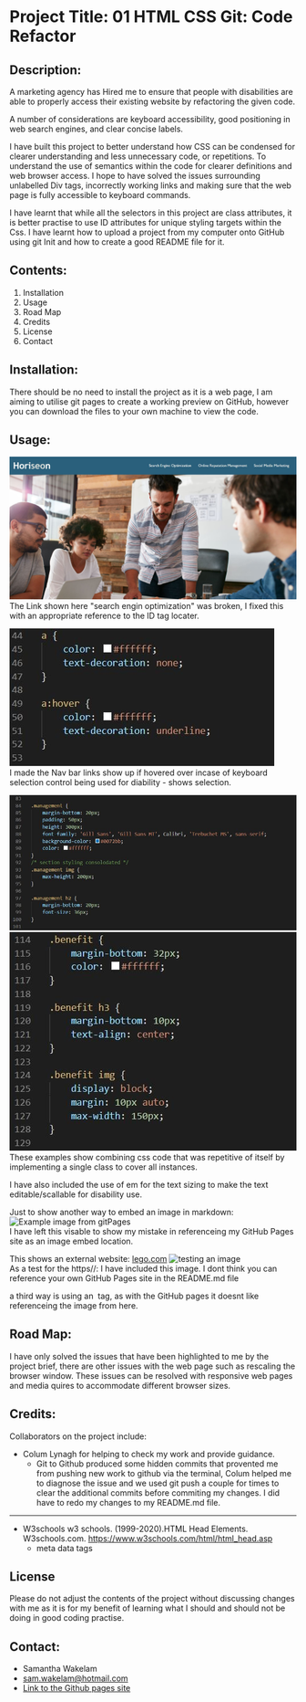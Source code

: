 # Project Title: 01 HTML CSS Git: Code Refactor

## Description: 
A marketing agency has Hired me to ensure that people with disabilities are able to properly access their existing website by refactoring the given code. 

A number of considerations are keyboard accessibility, good positioning in web search engines, and clear concise labels. 

I have built this project to better understand how CSS can be condensed for clearer understanding and less unnecessary code, or repetitions. 
To understand the use of semantics within the code for clearer definitions and web browser access. 
I hope to have solved the issues surrounding unlabelled Div tags, incorrectly working links and making sure that the web page is fully accessible to keyboard commands. 

I have learnt that while all the selectors in this project are class attributes, it is better practise to use ID attributes for unique styling targets within the Css. 
I have learnt how to upload a project from my computer onto GitHub using git Init and how to create a good README file for it. 

## Contents: 
1. Installation 
2. Usage
3. Road Map
4. Credits
5. License
6. Contact 

## Installation: 
There should be no need to install the project as it is a web page, I am aiming to utilise git pages to create a working preview on GitHub, however you can download the files to your own machine to view the code. 

## Usage:
![Heading and logo image](assets/Screenshots/headerAndImage-min.jpg)   
The Link shown here "search engin optimization" was broken, I fixed this with an appropriate reference to the ID tag locater. 

![Example of css code showing a:hover](assets/Screenshots/aHover-min.JPG)  
I made the Nav bar links show up if hovered over incase of keyboard selection control being used for diability - shows selection. 

![Example of .managemnet class](assets/Screenshots/managementClass-min.JPG)  
![Example of .benifit class](assets/Screenshots/benifitClass-min.JPG)
These examples show combining css code that was repetitive of itself by implementing a single class to cover all instances.   
  
I have also included the use of em for the text sizing to make the text editable/scallable for disability use.   
  
Just to show another way to embed an image in markdown:  
![Example image from gitPages](https://samwakelam.github.io/01-HTML-CSS-Git-Code-Refactor/assets/images/search-engine-optimization.jpg)   
I have left this visable to show my mistake in referenceing my GitHub Pages site as an image embed location. 

This shows an external website: [lego.com](https://www.lego.com/cdn/cs/set/assets/blt7834a19a4ff6568c/75290-202009-Hero-Standard-Large-2.jpg?fit=crop&format=webp&quality=80&width=1600&height=500&dpr=1.5)
![testing an image](https://www.lego.com/cdn/cs/set/assets/blt7834a19a4ff6568c/75290-202009-Hero-Standard-Large-2.jpg?fit=crop&format=webp&quality=80&width=1600&height=500&dpr=1.5)   
As a test for the https//: I have included this image. I dont think you can reference your own GitHub Pages site in the README.md file 

a third way is using an <img> tag, as with the GitHub pages it doesnt like referenceing the image from here. 

## Road Map:
I have only solved the issues that have been highlighted to me by the project brief, there are other issues with the web page such as rescaling the browser window. These issues can be resolved with responsive web pages and media quires to accommodate different browser sizes. 

## Credits:
Collaborators on the project include:
 * Colum Lynagh for helping to check my work and provide guidance. 
   * Git to Github produced some hidden commits that provented me from pushing new work to github via the terminal, Colum helped me to diagnose the issue and we used git push a couple for times to clear the additional commits before commiting my changes. 
   I did have to redo my changes to my README.md file. 
---
* W3schools w3 schools. (1999-2020).HTML Head Elements. W3schools.com. https://www.w3schools.com/html/html_head.asp
  * meta data tags 

## License
Please do not adjust the contents of the project without discussing changes with me as it is for my benefit of learning what I should and should not be doing in good coding practise. 

## Contact:
 * Samantha Wakelam   
 * sam.wakelam@hotmail.com   
 * [Link to the Github pages site](https://samwakelam.github.io/01-HTML-CSS-Git-Code-Refactor/)

